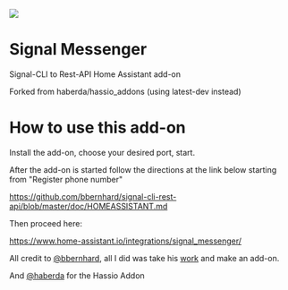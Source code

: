 [![](logo.png)](https://www.signal.org/)

# Signal Messenger

Signal-CLI to Rest-API Home Assistant add-on

Forked from haberda/hassio_addons (using latest-dev instead)

# How to use this add-on

Install the add-on, choose your desired port, start.

After the add-on is started follow the directions at the link below starting from "Register phone number"

https://github.com/bbernhard/signal-cli-rest-api/blob/master/doc/HOMEASSISTANT.md

Then proceed here:

https://www.home-assistant.io/integrations/signal_messenger/


All credit to [@bbernhard](https://github.com/bbernhard), all I did was take his [work](https://github.com/bbernhard/signal-cli-rest-api) and make an add-on.

And [@haberda](https://github.com/haberda/hassio_addons) for the Hassio Addon
